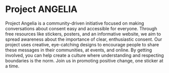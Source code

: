 # Project ANGELIA

Project Angelia is a community-driven initiative focused on making conversations about consent easy and accessible for everyone. Through free resources like stickers, posters, and an informative website, we aim to spread awareness about the importance of clear, enthusiastic consent. Our project uses creative, eye-catching designs to encourage people to share these messages in their communities, at events, and online. By getting involved, you can help create a culture where understanding and respecting boundaries is the norm. Join us in promoting positive change, one sticker at a time.
